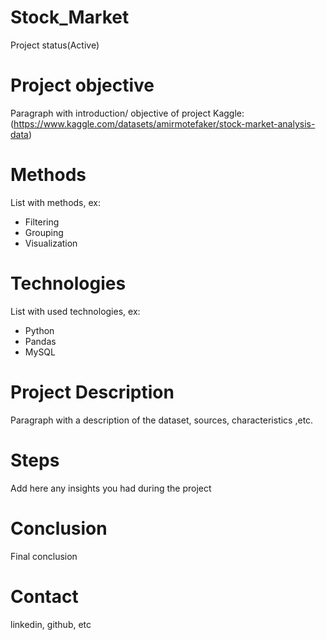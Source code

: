 # Stock_Market
  Project status(Active)

# Project objective
  Paragraph with introduction/ objective of project
  Kaggle: (https://www.kaggle.com/datasets/amirmotefaker/stock-market-analysis-data)

# Methods
  List with methods, ex:
  - Filtering
  - Grouping
  - Visualization

# Technologies 
  List with used technologies, ex:
  - Python
  - Pandas
  - MySQL

# Project Description
  Paragraph with a description of the dataset, sources, characteristics ,etc.
  
# Steps
  Add here any insights you had during the project

# Conclusion
  Final conclusion
  
# Contact
  linkedin, github, etc 